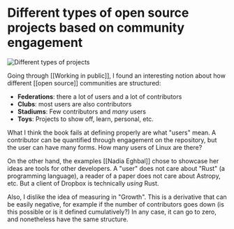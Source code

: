 # Different types of open source projects based on community engagement

![Different types of projects](/IMG_20200924_080022.jpg)

Going through [[Working in public]], I found an interesting notion about how different [[open source]] communities are structured: 
- **Federations**: there a lot of users and a lot of contributors
- **Clubs**: most users are also contributors
- **Stadiums**: Few contributors and *many* users 
- **Toys**: Projects to show off, learn, personal, etc.

What I think the book fails at defining properly are what "users" mean. A contributor can be quantified through engagement on the repository, but the user can have many forms. How many users of Linux are there? 

On the other hand, the examples [[Nadia Eghbal]] chose to showcase her ideas are tools for other developers. A "user" does not care about "Rust" (a programming language), a reader of a paper does not care about Astropy, etc. But a client of Dropbox is technically *using* Rust. 

Also, I dislike the idea of measuring in "Growth". This is a derivative that can be easily negative, for example if the number of contributors goes down (is this possible or is it defined cumulatively?) In any case, it can go to zero, and nonetheless have the same structure. 
